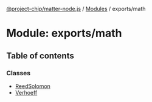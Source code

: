 [@project-chip/matter-node.js](../README.md) / [Modules](../modules.md) / exports/math

# Module: exports/math

## Table of contents

### Classes

- [ReedSolomon](../classes/exports_math.ReedSolomon.md)
- [Verhoeff](../classes/exports_math.Verhoeff.md)
